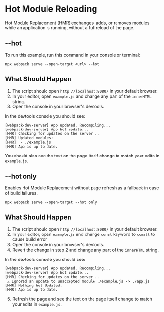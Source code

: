 # Hot Module Reloading

Hot Module Replacement (HMR) exchanges, adds, or removes modules while an
application is running, without a full reload of the page.

## --hot

To run this example, run this command in your console or terminal:

```console
npx webpack serve --open-target <url> --hot
```

## What Should Happen

1. The script should open `http://localhost:8080/` in your default browser.
2. In your editor, open `example.js` and change any part of the `innerHTML` string.
3. Open the console in your browser's devtools.

In the devtools console you should see:

```
[webpack-dev-server] App updated. Recompiling...
[webpack-dev-server] App hot update...
[HMR] Checking for updates on the server...
[HMR] Updated modules:
[HMR]  - ./example.js
[HMR] App is up to date.
```

You should also see the text on the page itself change to match your edits in
`example.js`.

## --hot only

Enables Hot Module Replacement without page refresh as a fallback in case of build failures.

```console
npx webpack serve --open-target --hot only
```

## What Should Happen

1. The script should open `http://localhost:8080/` in your default browser.
2. In your editor, open `example.js` and change `const` keyword to `constt` to cause build error.
3. Open the console in your browser's devtools.
4. Revert the change in step 2 and change any part of the `innerHTML` string.

In the devtools console you should see:

```
[webpack-dev-server] App updated. Recompiling...
[webpack-dev-server] App hot update...
[HMR] Checking for updates on the server...
 ⚠️ Ignored an update to unaccepted module ./example.js -> ./app.js
[HMR] Nothing hot Updated.
[HMR] App is up to date.
```

5. Refresh the page and see the text on the page itself change to match your edits in `example.js`.
